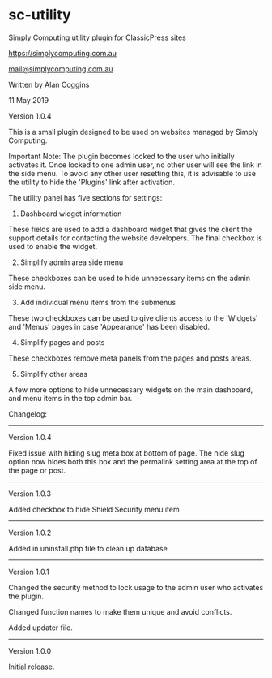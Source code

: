 # sc-utility
Simply Computing utility plugin for ClassicPress sites

https://simplycomputing.com.au

mail@simplycomputing.com.au

Written by Alan Coggins

11 May 2019

Version 1.0.4


This is a small plugin designed to be used on websites managed by Simply Computing.

Important Note: The plugin becomes locked to the user who initially activates it. Once locked to one admin user, no other user will see the link in the side menu. To avoid any other user resetting this, it is advisable to use the utility to hide the 'Plugins' link after activation.

The utility panel has five sections for settings:

1. Dashboard widget information

These fields are used to add a dashboard widget that gives the client the support details for contacting the website developers. The final checkbox is used to enable the widget.

2. Simplify admin area side menu

These checkboxes can be used to hide unnecessary items on the admin side menu. 

3. Add individual menu items from the submenus

These two checkboxes can be used to give clients access to the 'Widgets' and 'Menus' pages in case 'Appearance' has been disabled.

4. Simplify pages and posts

These checkboxes remove meta panels from the pages and posts areas.

5. Simplify other areas

A few more options to hide unnecessary widgets on the main dashboard, and menu items in the top admin bar.


Changelog:

------------

Version 1.0.4

Fixed issue with hiding slug meta box at bottom of page. The hide slug option now hides both this box and the permalink setting area at the top of the page or post.


------------

Version 1.0.3

Added checkbox to hide Shield Security menu item


------------

Version 1.0.2

Added in uninstall.php file to clean up database


------------

Version 1.0.1 

Changed the security method to lock usage to the admin user who activates the plugin.

Changed function names to make them unique and avoid conflicts.

Added updater file.


------------

Version 1.0.0 

Initial release.

